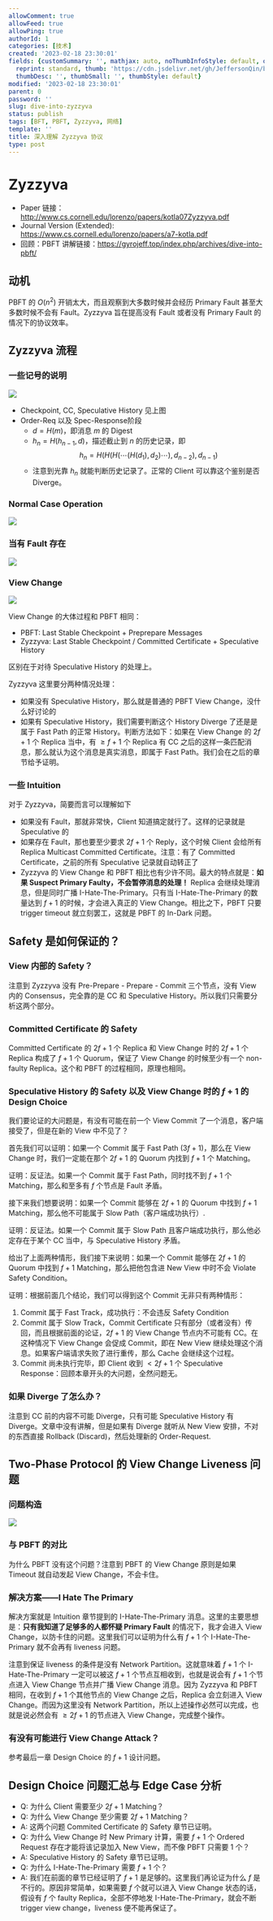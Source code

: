```yaml
---
allowComment: true
allowFeed: true
allowPing: true
authorId: 1
categories: [技术]
created: '2023-02-18 23:30:01'
fields: {customSummary: '', mathjax: auto, noThumbInfoStyle: default, outdatedNotice: 'no',
  reprint: standard, thumb: 'https://cdn.jsdelivr.net/gh/JeffersonQin/blog-asset@latest/usr/picgo/20230220220613.png',
  thumbDesc: '', thumbSmall: '', thumbStyle: default}
modified: '2023-02-18 23:30:01'
parent: 0
password: ''
slug: dive-into-zyzzyva
status: publish
tags: [BFT, PBFT, Zyzzyva, 网络]
template: ''
title: 深入理解 Zyzzyva 协议
type: post
---
```

# Zyzzyva

* Paper 链接：http://www.cs.cornell.edu/lorenzo/papers/kotla07Zyzzyva.pdf
* Journal Version (Extended): https://www.cs.cornell.edu/lorenzo/papers/a7-kotla.pdf
* 回顾：PBFT 讲解链接：https://gyrojeff.top/index.php/archives/dive-into-pbft/

## 动机

PBFT 的 $O(n^2)$ 开销太大，而且观察到大多数时候并会经历 Primary Fault 甚至大多数时候不会有 Fault。Zyzzyva 旨在提高没有 Fault 或者没有 Primary Fault 的情况下的协议效率。

## Zyzzyva 流程

### 一些记号的说明

![](https://cdn.jsdelivr.net/gh/JeffersonQin/blog-asset@latest/usr/picgo/20230220210253.png)

* Checkpoint, CC, Speculative History 见上图
* Order-Req 以及 Spec-Response阶段
  * $d = H(m)$，即消息 $m$ 的 Digest
  * $h_n = H(h_{n-1}, d)$，描述截止到 $n$ 的历史记录，即
    $$
      h_n = H(H(H(\cdots (H(d_1), d_2)\cdots), d_{n-2}), d_{n-1})
    $$
  * 注意到光靠 $h_n$ 就能判断历史记录了。正常的 Client 可以靠这个鉴别是否 Diverge。

### Normal Case Operation

![](https://cdn.jsdelivr.net/gh/JeffersonQin/blog-asset@latest/usr/picgo/20230220201126.png)

### 当有 Fault 存在

![](https://cdn.jsdelivr.net/gh/JeffersonQin/blog-asset@latest/usr/picgo/20230220201159.png)

### View Change

![](https://cdn.jsdelivr.net/gh/JeffersonQin/blog-asset@latest/usr/picgo/20230220201907.png)

View Change 的大体过程和 PBFT 相同：
* PBFT: Last Stable Checkpoint + Preprepare Messages
* Zyzzyva: Last Stable Checkpoint / Committed Certificate + Speculative History

区别在于对待 Speculative History 的处理上。

Zyzzyva 这里要分两种情况处理：
* 如果没有 Speculative History，那么就是普通的 PBFT View Change，没什么好讨论的
* 如果有 Speculative History，我们需要判断这个 History Diverge 了还是是属于 Fast Path 的正常 History。判断方法如下：如果在 View Change 的 $2f+1$ 个 Replica 当中，有 $\geq f+1$ 个 Replica 有 CC 之后的这样一条匹配消息，那么就认为这个消息是真实消息，即属于 Fast Path。我们会在之后的章节给予证明。

### 一些 Intuition

对于 Zyzzyva，简要而言可以理解如下

* 如果没有 Fault，那就非常快，Client 知道搞定就行了。这样的记录就是 Speculative 的
* 如果存在 Fault，那也要至少要求 $2f+1$ 个 Reply，这个时候 Client 会给所有 Replica Multicast Committed Certificate。注意：有了 Committed Certificate，之前的所有 Speculative 记录就自动转正了
* Zyzzyva 的 View Change 和 PBFT 相比也有少许不同。最大的特点就是：**如果 Suspect Primary Faulty，不会暂停消息的处理！** Replica 会继续处理消息，但是同时广播 I-Hate-The-Primary。只有当 I-Hate-The-Primary 的数量达到 $f+1$ 的时候，才会进入真正的 View Change。相比之下，PBFT 只要 trigger timeout 就立刻罢工，这就是 PBFT 的 In-Dark 问题。

## Safety 是如何保证的？

### View 内部的 Safety？

注意到 Zyzzyva 没有 Pre-Prepare - Prepare - Commit 三个节点，没有 View 内的 Consensus，完全靠的是 CC 和 Speculative History。所以我们只需要分析这两个部分。

### Committed Certificate 的 Safety

Committed Certificate 的 $2f+1$ 个 Replica 和 View Change 时的 $2f+1$ 个 Replica 构成了 $f+1$ 个 Quorum，保证了 View Change 的时候至少有一个 non-faulty Replica。这个和 PBFT 的过程相同，原理也相同。

### Speculative History 的 Safety 以及 View Change 时的 $f+1$ 的 Design Choice

我们要论证的大问题是，有没有可能在前一个 View Commit 了一个消息，客户端接受了，但是在新的 View 中不见了？

首先我们可以证明：如果一个 Commit 属于 Fast Path ($3f+1$)，那么在 View Change 时，我们一定能在那个 $2f+1$ 的 Quorum 内找到 $f+1$ 个 Matching。

证明：反证法。如果一个 Commit 属于 Fast Path，同时找不到 $f+1$ 个 Matching，那么和至多有 $f$ 个节点是 Fault 矛盾。

接下来我们想要说明：如果一个 Commit 能够在 $2f+1$ 的 Quorum 中找到 $f+1$ Matching，那么他不可能属于 Slow Path（客户端成功执行）.

证明：反证法。如果一个 Commit 属于 Slow Path 且客户端成功执行，那么他必定存在于某个 CC 当中，与 Speculative History 矛盾。

给出了上面两种情形，我们接下来说明：如果一个 Commit 能够在 $2f+1$ 的 Quorum 中找到 $f+1$ Matching，那么把他包含进 New View 中时不会 Violate Safety Condition。

证明：根据前面几个结论，我们可以得到这个 Commit 无非只有两种情形：

1. Commit 属于 Fast Track，成功执行：不会违反 Safety Condition
2. Commit 属于 Slow Track，Commit Certificate 只有部分（或者没有）传回，而且根据前面的论证，$2f+1$ 的 View Change 节点内不可能有 CC。在这种情况下 View Change 会促成 Commit，即在 New View 继续处理这个消息。如果客户端请求失败了进行重传，那么 Cache 会继续这个过程。
3. Commit 尚未执行完毕，即 Client 收到 $< 2f+1$ 个 Speculative Response：回顾本章开头的大问题，全然问题无。

### 如果 Diverge 了怎么办？

注意到 CC 前的内容不可能 Diverge，只有可能 Speculative History 有 Diverge。文章中没有讲解，但是如果有 Diverge 就听从 New View 安排，不对的东西直接 Rollback (Discard)，然后处理新的 Order-Request.

## Two-Phase Protocol 的 View Change Liveness 问题

### 问题构造

![](https://cdn.jsdelivr.net/gh/JeffersonQin/blog-asset@latest/usr/picgo/20230220202022.png)

### 与 PBFT 的对比

为什么 PBFT 没有这个问题？注意到 PBFT 的 View Change 原则是如果 Timeout 就自动发起 View Change，不会卡住。

### 解决方案——I Hate The Primary

<!-- 为什么 $f+1$ 就能解决 Liveness 问题 -->

解决方案就是 Intuition 章节提到的 I-Hate-The-Primary 消息。这里的主要思想是：**只有我知道了足够多的人都怀疑 Primary Fault** 的情况下，我才会进入 View Change，以防卡住的问题。这里我们可以证明为什么有 $f+1$ 个 I-Hate-The-Primary 就不会再有 liveness 问题。

注意到保证 liveness 的条件是没有 Network Partition。这就意味着 $f+1$ 个 I-Hate-The-Primary 一定可以被这 $f+1$ 个节点互相收到，也就是说会有 $f+1$ 个节点进入 View Change 节点并广播 View Change 消息。因为 Zyzzyva 和 PBFT 相同，在收到 $f+1$ 个其他节点的 View Change 之后，Replica 会立刻进入 View Change。而因为这里没有 Network Partition，所以上述操作必然可以完成，也就是说必然会有 $\geq 2f+1$ 的节点进入 View Change，完成整个操作。

### 有没有可能进行 View Change Attack？

参考最后一章 Design Choice 的 $f+1$ 设计问题。

## Design Choice 问题汇总与 Edge Case 分析

* Q: 为什么 Client 需要至少 $2f+1$ Matching？
* Q: 为什么 View Change 至少需要 $2f+1$ Matching？
* A: 这两个问题 Commited Certificate 的 Safety 章节已证明。
* Q: 为什么 View Change 时 New Primary 计算，需要 $f+1$ 个 Ordered Request 存在才能将该记录加入 New View，而不像 PBFT 只需要 $1$ 个？
* A: Speculative History 的 Safety 章节已证明。
* Q: 为什么 I-Hate-The-Primary 需要 $f+1$ 个？
* A: 我们在前面的章节已经证明了 $f+1$ 是足够的。这里我们再论证为什么 $f$ 是不行的。原因非常简单，如果需要 $f$ 个就可以进入 View Change 状态的话，假设有 $f$ 个 faulty Replica，全部不停地发 I-Hate-The-Primary，就会不断 trigger view change，liveness 便不能再保证了。

